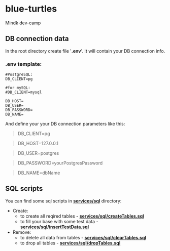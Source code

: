 # blue-turtles
Mindk dev-camp

## DB connection data
In the root directory create file '**.env**'. It will contain your DB connection info. 

### .env template:
```
#PostgreSQL:
DB_CLIENT=pg

#for mySQL:
#DB_CLIENT=mysql

DB_HOST=
DB_USER=
DB_PASSWORD=
DB_NAME=
```
And define your your DB connection parameters like this:
>DB_CLIENT=pg

>DB_HOST=127.0.0.1

>DB_USER=postgres

>DB_PASSWORD=yourPostgresPassword

>DB_NAME=dbName

##  SQL scripts
You can find some sql scripts in [**services/sql**](services/sql) directory:
- Create:
  - to create all reqired tables - [**services/sql/createTables.sql**](services/sql/createTables.sql)
  - to fill your base with some test data - [**services/sql/insertTestData.sql**](services/sql/insertTestData.sql)
- Remove:
  - to delete all data from tables - [**services/sql/clearTables.sql**](services/sql/clearTables.sql)
  - to drop all tables - [**services/sql/dropTables.sql**](services/sql/dropTables.sql)
  
